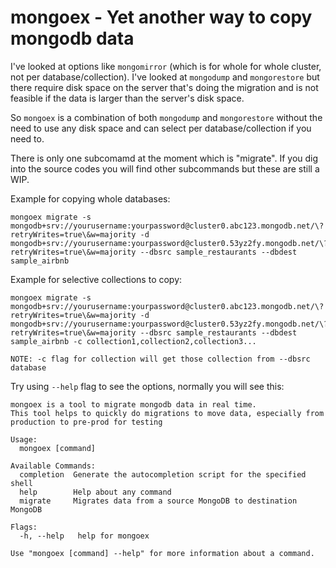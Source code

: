 # mongoex - Yet another way to copy mongodb data

I've looked at options like `mongomirror` (which is for whole for whole cluster, not per database/collection). I've looked at `mongodump` and `mongorestore` but there require disk space on the server that's doing the migration and is not feasible if the data is larger than the server's disk space.

So `mongoex` is a combination of both `mongodump` and `mongorestore` without the need to use any disk space and can select per database/collection if you need to.

There is only one subcomamd at the moment which is "migrate". If you dig into the source codes you will find other subcommands but these are still a WIP.

Example for copying whole databases:

```
mongoex migrate -s mongodb+srv://yourusername:yourpassword@cluster0.abc123.mongodb.net/\?retryWrites=true\&w=majority -d mongodb+srv://yourusername:yourpassword@cluster0.53yz2fy.mongodb.net/\?retryWrites=true\&w=majority --dbsrc sample_restaurants --dbdest sample_airbnb
```

Example for selective collections to copy:
```
mongoex migrate -s mongodb+srv://yourusername:yourpassword@cluster0.abc123.mongodb.net/\?retryWrites=true\&w=majority -d mongodb+srv://yourusername:yourpassword@cluster0.53yz2fy.mongodb.net/\?retryWrites=true\&w=majority --dbsrc sample_restaurants --dbdest sample_airbnb -c collection1,collection2,collection3...
```

`NOTE: -c flag for collection will get those collection from --dbsrc database`

Try using `--help` flag to see the options, normally you will see this:

```
mongoex is a tool to migrate mongodb data in real time.
This tool helps to quickly do migrations to move data, especially from production to pre-prod for testing

Usage:
  mongoex [command]

Available Commands:
  completion  Generate the autocompletion script for the specified shell
  help        Help about any command
  migrate     Migrates data from a source MongoDB to destination MongoDB

Flags:
  -h, --help   help for mongoex

Use "mongoex [command] --help" for more information about a command.
```
